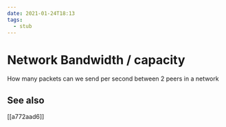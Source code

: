 ```yaml
---
date: 2021-01-24T18:13
tags: 
  - stub
---
```


# Network Bandwidth / capacity

How many packets can we send per second between 2 peers in a network

## See also

[[a772aad6]]
